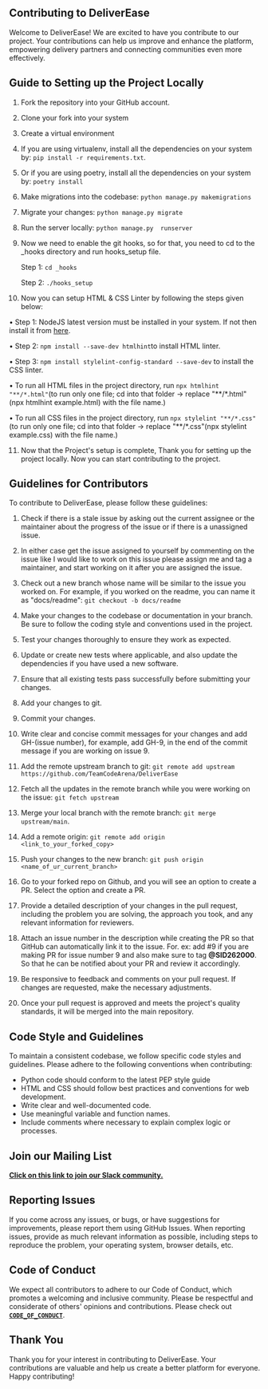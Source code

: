 ## Contributing to DeliverEase

Welcome to DeliverEase! We are excited to have you contribute to our project. Your contributions can help us improve and enhance the platform, empowering delivery partners and connecting communities even more effectively.

## Guide to Setting up the Project Locally

1. Fork the repository into your GitHub account.

2. Clone your fork into your system

3. Create a virtual environment 

4. If you are using virtualenv, install all the dependencies on your system by: `pip install -r requirements.txt`.

5. Or if you are using poetry, install all the dependencies on your system by: `poetry install`

6. Make migrations into the codebase: `python manage.py makemigrations`

7. Migrate your changes: `python manage.py migrate`

8. Run the server locally: `python manage.py  runserver`

9. Now we need to enable the git hooks, so for that, you need to cd to the _hooks directory and run hooks_setup file.
 
    Step 1: `cd _hooks`
   
    Step 2: `./hooks_setup`

10. Now you can setup HTML & CSS Linter by following the steps given below:
    
  • Step 1: NodeJS latest version must be installed in your system. If not then install it from [here](https://nodejs.org/en/download/).

  • Step 2: ```npm install --save-dev htmlhint```to install HTML linter.

  • Step 3: ```npm install stylelint-config-standard --save-dev``` to install the CSS linter.


• To run all HTML files in the project directory, run ```npx htmlhint "**/*.html"```(to run only one file; cd into that folder -> replace "**/*.html"(npx htmlhint example.html) with the file name.)
    
• To run all CSS files in the project directory, run ```npx stylelint "**/*.css"```(to run only one file; cd into that folder -> replace "**/*.css"(npx stylelint example.css) with the file name.)

11. Now that the Project's setup is complete, Thank you for setting up the project locally. Now you can start contributing to the project.

## Guidelines for Contributors

To contribute to DeliverEase, please follow these guidelines:
 
1. Check if there is a stale issue by asking out the current assignee or the maintainer about the progress of the issue or if there is a unassigned issue.

2. In either case get the issue assigned to yourself by commenting on the issue like I would like to work on this issue please assign me and tag a maintainer, and start working on it after you are assigned the issue.

3. Check out a new branch whose name will be similar to the issue you worked on. For example, if you worked on the readme, you can name it as "docs/readme": `git checkout -b docs/readme`

4. Make your changes to the codebase or documentation in your branch. Be sure to follow the coding style and conventions used in the project.

5. Test your changes thoroughly to ensure they work as expected.

6. Update or create new tests where applicable, and also update the dependencies if you have used a new software.

7. Ensure that all existing tests pass successfully before submitting your changes.

8. Add your changes to git.

9. Commit your changes.

10. Write clear and concise commit messages for your changes and add GH-(issue number), for example, add GH-9, in the end of the commit message  if you are working on issue 9.

11. Add the remote upstream branch to git: `git remote add upstream https://github.com/TeamCodeArena/DeliverEase`

12. Fetch all the updates in the remote branch while you were working on the issue: `git fetch upstream`

13. Merge your local branch with the remote branch: `git merge upstream/main`.

14. Add a remote origin: `git remote add origin <link_to_your_forked_copy>` 

15. Push your changes to the new branch: `git push origin <name_of_ur_current_branch>`

16. Go to your forked repo on Github, and you will see an option to create a PR. Select the option and create a PR.

17. Provide a detailed description of your changes in the pull request, including the problem you are solving, the approach you took, and any relevant information for reviewers.

18. Attach an issue number in the description while creating the PR so that GitHub can automatically link it to the issue. For. ex: add #9 if you are making PR for issue number 9 and also make sure to tag **@SID262000**. So that he can be notified about your PR and review it accordingly.

19. Be responsive to feedback and comments on your pull request. If changes are requested, make the necessary adjustments.

20. Once your pull request is approved and meets the project's quality standards, it will be merged into the main repository.

## Code Style and Guidelines

To maintain a consistent codebase, we follow specific code styles and guidelines. Please adhere to the following conventions when contributing:


- Python code should conform to the latest PEP style guide 
- HTML and CSS should follow best practices and conventions for web development.
- Write clear and well-documented code.
- Use meaningful variable and function names.
- Include comments where necessary to explain complex logic or processes.

## Join our Mailing List
[**Click on this link to join our Slack community.**](https://join.slack.com/t/deliverease-group/shared_invite/zt-20af47vjo-msHq~8~PRsmi3x5~rMzs7g)

## Reporting Issues

If you come across any issues, or bugs, or have suggestions for improvements, please report them using GitHub Issues. When reporting issues, provide as much relevant information as possible, including steps to reproduce the problem, your operating system, browser details, etc.


## Code of Conduct

We expect all contributors to adhere to our Code of Conduct, which promotes a welcoming and inclusive community. Please be respectful and considerate of others' opinions and contributions.
Please check out [**`CODE_OF_CONDUCT`**](CODE_OF_CONDUCT.md).


## Thank You

Thank you for your interest in contributing to DeliverEase. Your contributions are valuable and help us create a better platform for everyone. Happy contributing!
